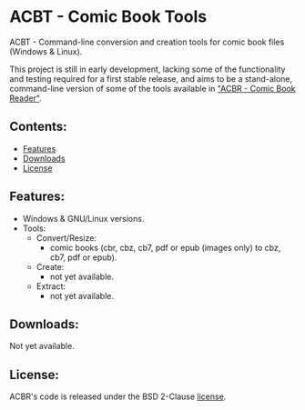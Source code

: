 # ACBT - Comic Book Tools

ACBT - Command-line conversion and creation tools for comic book files (Windows & Linux).

This project is still in early development, lacking some of the functionality and testing required for a first stable release, and aims to be a stand-alone, command-line version of some of the tools available in ["ACBR - Comic Book Reader"](https://github.com/binarynonsense/comic-book-reader).

## Contents:

- [Features](#features)
- [Downloads](#downloads)
- [License](#license)

## Features:

- Windows & GNU/Linux versions.
- Tools:
  - Convert/Resize:
    - comic books (cbr, cbz, cb7, pdf or epub (images only) to cbz, cb7, pdf or epub).
  - Create:
    - not yet available.
  - Extract:
    - not yet available.

## Downloads:

Not yet available.

## License:

ACBR's code is released under the BSD 2-Clause [license](./LICENSE).
